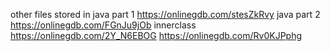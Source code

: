 other files stored in 
java part 1
https://onlinegdb.com/stesZkRvy
java part 2
https://onlinegdb.com/FGnJu9jOb
innerclass
https://onlinegdb.com/2Y_N6EBOG
https://onlinegdb.com/Rv0KJPphg
